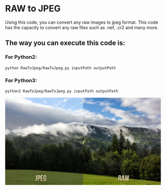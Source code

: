 # RAW to JPEG

Using this code, you can convert any raw images to jpeg format. This code has the capacity to convert any raw files such as .nef, .cr2 and many more.

## The way you can execute this code is:

### For Python2:
```
python RawToJpeg/RawToJpeg.py inputPath outputPath
```

### For Python3:
```
python3 RawToJpeg/RawToJpeg.py inputPath outputPath
```
![](https://github.com/Rakshars/RawToJpeg/blob/main/JpegRaw.jpg)
